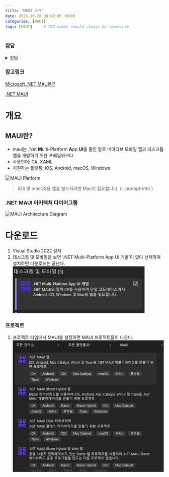 ```yaml
---
title: "MAUI 소개"
date: 2025-10-28 00:00:00 +0900
categories: [MAUI]
tags: [MAUI]     # TAG names should always be lowercase
---
```

### 잡담
<details markdown="1">
<summary>잡담</summary>

> 게임 개발을 하면서 늘어나는 데이터 테이블을 보기가 점점 어려워졌다. 그래서 '데이터를 눈에 보기 쉽게 하는 프로그램을 한 번 만들어보자'라는 생각을 하여, 어떤 프레임워크를 써볼까 고민이 되었다.
> 만드는데 오랜 시간을 들이고 싶지 않아서 C#언어가 지원되는 프레임워크를 사용하고 싶었다.  WPF나 MAUI 둘 중 고민하다가 자마린이라는 프레임워크가 기술 지원을 종료하며 MAUI로 바뀌었다는 소식을 찾고 궁금해져서 MAUI를 사용하게 되었다. 
>
> 출시된지 얼마 안된 프레임워크라 그런지 버그가 꽤 많다. 찾아보니 MAUI에 대한 평가는 별로 좋은 편은 아니였다. 그냥 React Native나 Flutter쓰는걸 추천하는 편.
> 
> 사용해보니까 사내 프로그램 같은거 개발할 때는 괜찮을 것 같다. 특히나 C#사용자가 많으면 빠르게 개발 가능 할 것 같다.
>
> 그리고 다양한 플랫폼을 지원한다는 점이 플러스다. iOS지원이 별로라고는 하지만 안하는 것 보단 좋겠지..
> 기왕 사용해봤으니 사용해본 기능 위주로 포스트를 해볼 생각이다.
>
> 이번에 포스트하려고 조사해보니 BlazorBindings.MAUI를 꽤나 사용하는 것 같다.
> [BlazorBindings MAUI](https://github.com/Dreamescaper/BlazorBindings.Maui)

</details>

### 참고링크
[Microsoft .NET MAUI란?](https://learn.microsoft.com/ko-kr/dotnet/maui/what-is-maui?view=net-maui-9.0) 

[.NET MAUI](https://dotnet.microsoft.com/ko-kr/apps/maui)

# 개요
## MAUI란?
- maui는 .Net **M**ulti-Platform **A**pp **UI**를 줄인 말로 네이티브 모바일 앱과 데스크톱 앱을 개발하기 위한 프레임워크다.
- 사용언어: C#, XAML
- 지원하는 플랫폼: iOS, Android, macOS, Windows

![MAUI Platform](https://learn.microsoft.com/ko-kr/dotnet/maui/media/what-is-maui/maui-overview.png?view=net-maui-9.0.png)


> iOS 및 macOS용 앱을 빌드하려면 Mac이 필요합니다.
{: .prompt-info }

### .NET MAUI 아키텍처 다이어그램
![MAUI Architecture Diagram](https://learn.microsoft.com/ko-kr/dotnet/maui/media/what-is-maui/architecture-diagram.png?view=net-maui-9.0.png)

# 다운로드
1. Visual Studio 2022 설치
2. 데스크톱 및 모바일을 보면 ‘.NET Multi-Platform App UI 개발’이 있다 선택하여 설치하면 다운로드는 끝난다.
![Install MAUI](/assets/Images/InstallMAUI.png)

### 프로젝트
1. 프로젝트 타입에서 MAUI를 설정하면 MAUI 프로젝트들이 나온다.
![Project Type MAUI](/assets/Images/ProjectTypeMAUI.png)